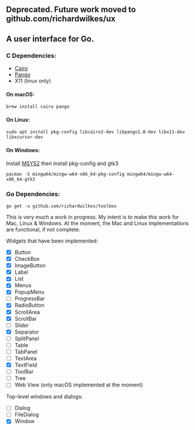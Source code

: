 ## Deprecated. Future work moved to github.com/richardwilkes/ux

## A user interface for Go.

### C Dependencies:
- [Cairo](https://www.cairographics.org)
- [Pango](http://www.pango.org)
- X11 (linux only)

#### On macOS:
```
brew install cairo pango
```

#### On Linux:
```
sudo apt install pkg-config libcairo2-dev libpango1.0-dev libx11-dev libxcursor-dev
```

#### On Windows:
Install [MSYS2](http://www.msys2.org/) then install pkg-config and gtk3
```
pacman -S mingw64/mingw-w64-x86_64-pkg-config mingw64/mingw-w64-x86_64-gtk3
```

### Go Dependencies:
```
go get -u github.com/richardwilkes/toolbox
```

This is very much a work in progress. My intent is to make this work for Mac, Linux & Windows.
At the moment, the Mac and Linux implementations are functional, if not complete.

Widgets that have been implemented:

- [x] Button
- [x] CheckBox
- [x] ImageButton
- [x] Label
- [x] List
- [x] Menus
- [x] PopupMenu
- [ ] ProgressBar
- [x] RadioButton
- [x] ScrollArea
- [x] ScrollBar
- [ ] Slider
- [x] Separator
- [ ] SplitPanel
- [ ] Table
- [ ] TabPanel
- [ ] TextArea
- [x] TextField
- [ ] ToolBar
- [ ] Tree
- [ ] Web View (only macOS implemented at the moment)

Top-level windows and dialogs:

- [ ] Dialog
- [ ] FileDialog
- [x] Window
